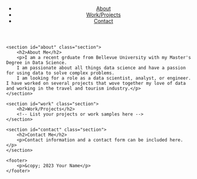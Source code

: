 <!DOCTYPE html>
<html lang="en">
<head>
    <meta charset="UTF-8">
    <meta name="viewport" content="width=device-width, initial-scale=1.0">
    <title>Paul Galvez - Portfolio For Data Sceince</title>
    <link rel="stylesheet" href="styles.css">
</head>
<body>
    <header>
        <nav>
            <ul>
                <li><a href="#about">About</a></li>
                <li><a href="#work">Work/Projects</a></li>
                <li><a href="#contact">Contact</a></li>
            </ul>
        </nav>
    </header>

    <section id="about" class="section">
        <h2>About Me</h2>
        <p>I am a recent grduate from Bellevue University with my Master's Degree in Data Science. 
        I am passionate about all things data science and have a passion for using data to solve complex problems. 
        I am looking for a role as a data scientist, analyst, or engineer. I have worked on several projects that wove together my love of data and working in the travel and tourism industry.</p>
    </section>

    <section id="work" class="section">
        <h2>Work/Projects</h2>
        <!-- List your projects or work samples here -->
    </section>

    <section id="contact" class="section">
        <h2>Contact Me</h2>
        <p>Contact information and a contact form can be included here.</p>
    </section>

    <footer>
        <p>&copy; 2023 Your Name</p>
    </footer>
</body>
</html>

